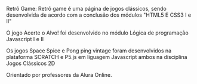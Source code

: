 Retrô Game: Retrô game é uma página de jogos clássicos, sendo desenvolvida de acordo com a conclusão dos módulos "HTML5 E CSS3 I e II"

O jogo Acerte o Alvo! foi desenvolvido no módulo Lógica de programação Javascript I e II 

Os jogos Space Spice e Pong ping vintage foram desenvolvidos na plataforma SCRATCH e P5.js em liguagem Javascript ambos na disciplina Jogos Clássicos 2D

Orientado por professores da Alura Online. 